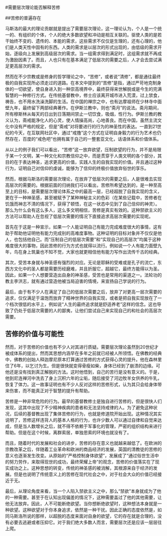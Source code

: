 #需要层次理论能否解释苦修

##苦修的普遍存在

马斯洛的最大的理论贡献就是提出了需要层次理论，这一理论认为，个人是一个统一的、有组织的个体，个人的绝大多数欲望和冲动是相互关联的。驱使人类的是若干始终不变的、遗传的、本能的需求，这些需求不仅仅是生理的，还有心理的，他们是人类天性中固有的东西。人类的需求是以层次的形式出现的，由低级的需求开始，逐级向上发展到高级层次的需求。当一组需求得到满足时，这组需求就不再成为激励因素了。而且，人也只有在基本满足了低层次的需要之后，人才会去尝试满足更高层次的需求。

然而在不少宗教或是修身的哲学理论之中，“苦修”，或者说“清修”，都是通往最终极的自我实现所必须走过的道路。在本文中提到的“苦修”是指，通过严苛地克制身体的一切欲望，使自身进入到一种崇高境界中，最终获得来世解脱或是今生的完满智慧的一种修行方式。在传统基督教中，修士应该离开城市进入荒漠，过上禁食，祷告，也不用水洗澡洗脚的生活。在中国的禅宗之中，也有达摩祖师在少林寺中面壁九年，最终留下两部经典著作。在伊斯兰教中，则也“斋月”的说法。斋月期间，所有穆斯林从每天的日出到日落期间禁止一切饮食，吸烟，性行为。伊斯兰教的教义认为，斋戒能净化人的心灵，使人情操高尚，心地善良。而在中国，虽然主流文化中没有严格的规定，但是“斋戒”对将要进行的行为的神圣性的表达。一直到21世纪的今天，在互联网社区中，通过“戒撸”这个方式在证明自身毅力的行为艺术也仍然存在，百度的“戒色吧”也拥有属于自己的一整套亚文化，话语体系和价值体系。

从以上的例子我们可以看出，“苦修”这一放弃欲望，压制欲望的行为，并不是局限于某一个文明，某一种文化和宗教信仰之中，而是贯穿于人类文明的各个部分，其目的在于表达神圣，追求更高的价值，实践人生的自我实现的价值。并且通过这种行为，证明自己对信仰的虔诚，能够为了信仰的终极价值放弃俗世的享乐。

然而，根据马斯洛的需要层次理论，在放弃了低层次的需要之后，人是很难去实现高层次的需要的。根据前面的归纳我们可以看出，苦修所希望达到的，是一种至高至上的目标，是需要层次理论体系之中的最高一层，已经超脱了自我实现的含义，更在于一种神圣感，甚至被赋予了某种神秘主义的色彩（在某些记载中，苦修者在饥饿而神志不清的情况下，获得了顿悟，在这一状态中见到了自己信仰的神灵）。那么为什么会有这么多人，这么多文明相信，苦修是真实有效的。这种禁欲主义的方法可以帮助人在忽视了低层次需要的情况下直接追求高层次需要的实现呢。

首先在于这是一种宣示，如果一个人能证明自己有能力完成难度很大的事情，这有助于帮助他证明他有能力完成别的高难度事物。这种证明的目标对象并不仅仅是他人，也包括他自己。而“压制自己的低层次需要”和“实现自己的高层次”均属于这种难度很大的事物，因此苦修的行为方式也就得以流行。例如说一个人有能力面壁九年，鸟在身上筑巢也不知不觉，大家也就更相信他有能力写作出流传千古的经典。

其次，受苦本身就与神圣感有强烈的对应。无论是耶稣的受难或是孔子的流亡，东西方文化中的圣人都是需要历经磨难，并且折服它，超越它，最终方能得以为圣。因此，如果一个人想要营造出自身的神圣感，受苦也是常用的渠道之一。法轮功的教主李洪志，就有通过营造他被当局迫害的情境，来宣扬自己学说的行为。

最后，由于有不少人在满足了自己的低层次需要之后，放弃了对更高一层次需要的追求，仅仅满足于温饱而放弃了精神世界的自我实现，或者是把自我实现放在了一个档次很低的水平上，例如说“人生的最终追求就是舒适养老”这样的信念。这也导致了仍处于低层次需要的人的鄙夷，让他们尝试自己来实现自己的和社会的高层次需要。

## 苦修的价值与可能性

然而，对于苦修的价值也有不少人对其进行质疑。需要层次理论虽然到20世纪才被成体系的提出，然而其思想内涵早在多年之前就已经被人所领悟。在佛教的经典中，佛教的创始人释迦摩尼原本打算通过苦修的方式获得心灵的提升。他在森林里住了6年，以乞讨为生。但是很快就变得骨瘦如柴，身体已经到了崩溃的边缘。可他还是没有找到真正解脱的方法。这时他悟到，自己的苦行是没有意义的。于是，他到尼连禅河中洗去了身上沉积六年的尘垢，随后接受了河边牧羊女供养的牛乳，恢复了体力。这一故事证明也有不少人反对这样的苦修形式，认为其只会给身体带来伤害，而不能真正对于智慧的提升有帮助。

苦修是一种非常危险的行为。最早的基督教修士是独自进行苦修的，但是很快人们发现，这其中出现了不少精神疾病的患者和无法坚持戒律的人。为了避免这种状况，后续的基督教出现了集体苦修的行为，也就是修道院开始出现。这种情况其实说明了，苦修这样违背人的基本人格的行为，也许少数人可以通过自律和自觉来达成，但是当人数增长之后，就不得不依赖于军事化的管理，严密的组织结构来进行帮助。但是在这个时候，离群索居，单独思索的环境也就没有了。

而且，随着时代的发展和社会的进步，苦修的存在意义也就越来越低了。在欧洲的宗教改革之后，伴随着工业革命和欧洲的商品经济的发展，英国的清教徒的苦修的意义也逐渐发生改变。从原始的“严格控制身体欲望”，发展成了“通过俗世生活中的努力劳作，来取得现世的成功，最终荣耀上帝”的观念，苦修的价值落实在了现实成功之上。这种思想的转变，传统的神圣感的被消解，其根源来自于经济的发展。但是也说明了传统意义上的苦修在现代社会之中，对于社会大众的价值已经接近于无。

最后，从理论角度来看，当一个人陷入禁欲主义之中，那么“禁欲”本身就成为了他的一种需要。甚至于在认知出现偏差的情况下，这种需要盖过了他的其他需要，让他无法放弃。因此，人不可能断绝欲望。当你想断绝欲望时，这种想法本身就是一种欲望。这种欲望对于你本身追求，依然是一种干扰。因此正确的态度依然是，如同马斯洛所说的那样，以超脱的态度来面对自身的欲望，它的存在就是合理的，没有必要去逃避或者压抑它。对于我们绝大多数人而言，需要层次还是应该一层层往上爬。